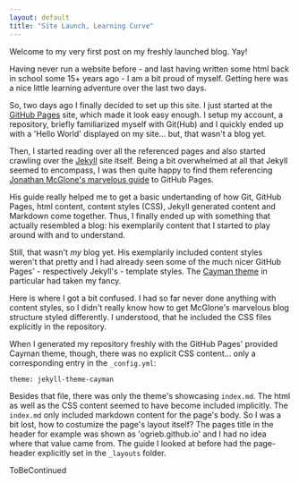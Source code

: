 ```yaml
---
layout: default
title: "Site Launch, Learning Curve"
---
```


Welcome to my very first post on my freshly launched blog. Yay!

Having never run a website before - and last having written some html back in school some 15+ years ago - I am a bit proud of myself. Getting here was a nice little learning adventure over the last two days.

So, two days ago I finally decided to set up this site. I just started at the [GitHub Pages](https://pages.github.com/) site, which made it look easy enough. I setup my account, a repository, briefly familiarized myself with Git(Hub) and I quickly ended up with a 'Hello World' displayed on my site... but, that wasn't a blog yet.

Then, I started reading over all the referenced pages and also started crawling over the [Jekyll](https://jekyllrb.com/) site itself. Being a bit overwhelmed at all that Jekyll seemed to encompass, I was then quite happy to find them referencing [Jonathan McGlone's marvelous guide](http://jmcglone.com/guides/github-pages/) to GitHub Pages.

His guide really helped me to get a basic undertanding of how Git, GitHub Pages, html content, content styles (CSS), Jekyll generated content and Markdown come together. Thus, I finally ended up with something that actually resembled a blog: his exemplarily content that I started to play around with and to understand.

Still, that wasn't _my_ blog yet. His exemplarily included content styles weren't that pretty and I had already seen some of the much nicer GitHub Pages' - respectively Jekyll's - template styles. The [Cayman theme](https://github.com/pages-themes/cayman) in particular had taken my fancy.

Here is where I got a bit confused. I had so far never done anything with content styles, so I didn't really know how to get McGlone's marvelous blog structure styled differently. I understood, that he included the CSS files explicitly in the repository.

When I generated my repository freshly with the GitHub Pages' provided Cayman theme, though, there was no explicit CSS content... only a corresponding entry in the `_config.yml`:

```
theme: jekyll-theme-cayman
```

Besides that file, there was only the theme's showcasing `index.md`. The html as well as the CSS content seemed to have become included implicitly. The `index.md` only included markdown content for the page's body. So I was a bit lost, how to costumize the page's layout itself? The pages title in the header for example was shown as 'ogrieb.github.io' and I had no idea where that value came from. The guide I looked at before had the page-header explicitly set in the `_layouts` folder.

ToBeContinued
